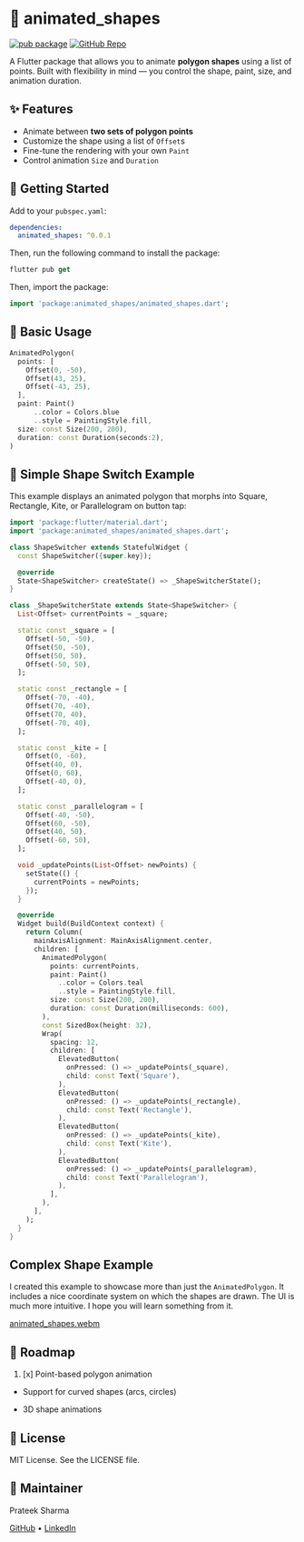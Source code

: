 # 🔷 animated_shapes

[![pub package](https://img.shields.io/pub/v/animated_shapes.svg)](https://pub.dev/packages/animated_shapes)
[![GitHub Repo](https://img.shields.io/badge/source-GitHub-blue)](https://github.com/TechieBlossom/animated_shapes)

A Flutter package that allows you to animate **polygon shapes** using a list of points. Built with flexibility in mind —
you control the shape, paint, size, and animation duration.


## ✨ Features

- Animate between **two sets of polygon points**
- Customize the shape using a list of `Offset`s
- Fine-tune the rendering with your own `Paint`
- Control animation `Size` and `Duration`


## 🚀 Getting Started

Add to your `pubspec.yaml`:

```yaml
dependencies:
  animated_shapes: ^0.0.1
```

Then, run the following command to install the package:

```dart
flutter pub get
```

Then, import the package:

```dart
import 'package:animated_shapes/animated_shapes.dart';
```


## 🧩 Basic Usage

```dart
AnimatedPolygon(
  points: [
    Offset(0, -50),
    Offset(43, 25),
    Offset(-43, 25),
  ],
  paint: Paint()
      ..color = Colors.blue
      ..style = PaintingStyle.fill,
  size: const Size(200, 200),
  duration: const Duration(seconds:2),
)
```


## 🧪 Simple Shape Switch Example

This example displays an animated polygon that morphs into Square, Rectangle, Kite, or Parallelogram on button tap:

```dart
import 'package:flutter/material.dart';
import 'package:animated_shapes/animated_shapes.dart';

class ShapeSwitcher extends StatefulWidget {
  const ShapeSwitcher({super.key});

  @override
  State<ShapeSwitcher> createState() => _ShapeSwitcherState();
}

class _ShapeSwitcherState extends State<ShapeSwitcher> {
  List<Offset> currentPoints = _square;

  static const _square = [
    Offset(-50, -50),
    Offset(50, -50),
    Offset(50, 50),
    Offset(-50, 50),
  ];

  static const _rectangle = [
    Offset(-70, -40),
    Offset(70, -40),
    Offset(70, 40),
    Offset(-70, 40),
  ];

  static const _kite = [
    Offset(0, -60),
    Offset(40, 0),
    Offset(0, 60),
    Offset(-40, 0),
  ];

  static const _parallelogram = [
    Offset(-40, -50),
    Offset(60, -50),
    Offset(40, 50),
    Offset(-60, 50),
  ];

  void _updatePoints(List<Offset> newPoints) {
    setState(() {
      currentPoints = newPoints;
    });
  }

  @override
  Widget build(BuildContext context) {
    return Column(
      mainAxisAlignment: MainAxisAlignment.center,
      children: [
        AnimatedPolygon(
          points: currentPoints,
          paint: Paint()
            ..color = Colors.teal
            ..style = PaintingStyle.fill,
          size: const Size(200, 200),
          duration: const Duration(milliseconds: 600),
        ),
        const SizedBox(height: 32),
        Wrap(
          spacing: 12,
          children: [
            ElevatedButton(
              onPressed: () => _updatePoints(_square),
              child: const Text('Square'),
            ),
            ElevatedButton(
              onPressed: () => _updatePoints(_rectangle),
              child: const Text('Rectangle'),
            ),
            ElevatedButton(
              onPressed: () => _updatePoints(_kite),
              child: const Text('Kite'),
            ),
            ElevatedButton(
              onPressed: () => _updatePoints(_parallelogram),
              child: const Text('Parallelogram'),
            ),
          ],
        ),
      ],
    );
  }
}
```

## Complex Shape Example

I created this example to showcase more than just the `AnimatedPolygon`. It includes a nice coordinate system on which
the shapes are drawn. The UI is much more intuitive. I hope you will learn something from it.

[animated_shapes.webm](https://github.com/user-attachments/assets/671ef9a6-fb96-494c-b804-793b2a6ea575)


## 🔭 Roadmap

1. [x] Point-based polygon animation

- Support for curved shapes (arcs, circles)

- 3D shape animations


## 📜 License

MIT License. See the LICENSE file.


## 🙌 Maintainer

Prateek Sharma

[GitHub](https://github.com/TechieBlossom) • [LinkedIn](https://www.linkedin.com/in/prateeksharma1712)

